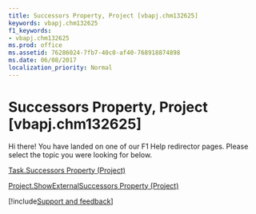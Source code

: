 ```yaml
---
title: Successors Property, Project [vbapj.chm132625]
keywords: vbapj.chm132625
f1_keywords:
- vbapj.chm132625
ms.prod: office
ms.assetid: 76286024-7fb7-40c0-af40-768918874898
ms.date: 06/08/2017
localization_priority: Normal
---
```



# Successors Property, Project [vbapj.chm132625]

Hi there! You have landed on one of our F1 Help redirector pages. Please select the topic you were looking for below.

[Task.Successors Property (Project)](https://msdn.microsoft.com/library/7e294395-00a7-ca80-ef58-506fbba1c9a8%28Office.15%29.aspx)

[Project.ShowExternalSuccessors Property (Project)](https://msdn.microsoft.com/library/c59ef7de-1b7a-1106-7659-e13920da9f5f%28Office.15%29.aspx)

[!include[Support and feedback](~/includes/feedback-boilerplate.md)]